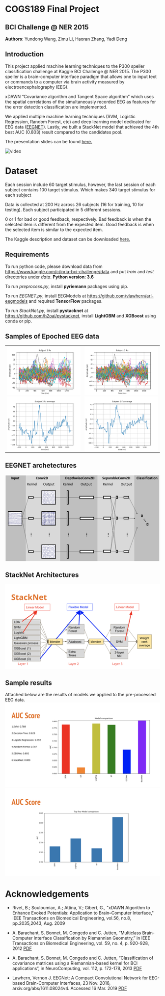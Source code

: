 # COGS189 Final Project
## BCI Challenge @ NER 2015

**Authors**:
Yundong Wang, Zimu Li, Haoran Zhang, Yadi Deng

## Introduction

This project applied machine learning techniques to the P300 speller classification challenge at Kaggle BCI Challenge @ NER 2015. The P300 speller is a brain-computer interface paradigm that allows one to input text or commands to a computer via brain activity measured by electroencephalography (EEG).

xDAWN “Covariance algorithm and Tangent Space algorithm” which uses the spatial correlations of the simultaneously recorded EEG as features for the error detection classification are implemented.

We applied multiple machine learning techniques (SVM, Logistic Regression, Random Forest, etc) and deep learning model dedicated for EEG data ([EEGNET](https://arxiv.org/pdf/1611.08024.pdf)). Lastly, we built a StackNet model that achieved the 4th best AUC (0.803) result compared to the candidates pool.

The presentation slides can be found [here.](https://docs.google.com/presentation/d/16Orsav1K4bPTFhPx3TsfYNxzgrvTMb2Gcf9RTC6WYmU/edit?ts=5c8aa323#slide=id.g5231037314_0_0)

![video](images/p300.gif)

# Dataset
Each session include 60 target stimulus, however, the last session of each subject contains 100 target stimulus. Which makes 340 target stimulus for each subject

Data is collected at 200 Hz across 26 subjects (16 for training, 10 for testing). Each subject participated in 5 different sessions.

0 or 1 for bad or good feedback, respectively. Bad feedback is when the selected item is different from the expected item. Good feedback is when the selected item is similar to the expected item.

The Kaggle description and dataset can be downloaded [here.](https://www.kaggle.com/c/inria-bci-challenge)

## Requirements

To run python code, please download data from https://www.kaggle.com/c/inria-bci-challenge/data and put *train* and *test* directories under *data*. **Python version: 3.6**

To run *preprocess.py*, install **pyriemann** packages using pip.

To run *EEGNET.py*, install EEGModels at https://github.com/vlawhern/arl-eegmodels and required **TensorFlow** packages.

To run *StackNet.py*, install **pystacknet** at https://github.com/h2oai/pystacknet, install **LightGBM** and **XGBoost** using conda or pip.

## Samples of Epoched EEG data
<table>
    <tbody>
        <tr>
            <td>
                <img style="display:block;" width="100%" height="100%" src="images/Subject_2_Fz.png"/>
            </td>
            <td>
                <img style="display:block;" width="100%" height="100%" src="images/Subject_2_Pz.png"/>
            </td>
        </tr>
        <tr>
            <td>
                <img style="display:block;" width="100%" height="100%" src="images/Fz.png"/>
            </td>
            <td>
                <img style="display:block;" width="100%" height="100%" src="images/Pz.png"/>
            </td>
        </tr>
    </tbody>
</table>

## EEGNET archetectures
![EEGNET](images/EEGNET.png)

## StackNet Architectures
![figure](images/StackNet.png)

## Sample results
Attached below are the results of models we applied to the pre-processed EEG data.
![Results1](images/results1.png)
![Results2](images/results2.png)


# Acknowledgements
* Rivet, B.; Souloumiac, A.; Attina, V.; Gibert, G., "xDAWN Algorithm to Enhance Evoked Potentials: Application to Brain–Computer Interface," IEEE Transactions on Biomedical Engineering, vol.56, no.8, pp.2035,2043, Aug. 2009

*  A. Barachant, S. Bonnet, M. Congedo and C. Jutten, “Multiclass Brain-Computer Interface Classification by Riemannian Geometry,” in IEEE Transactions on Biomedical Engineering, vol. 59, no. 4, p. 920-928, 2012 [PDF](http://hal.archives-ouvertes.fr/docs/00/68/13/28/PDF/Barachant_tbme_final.pdf)

* A. Barachant, S. Bonnet, M. Congedo and C. Jutten, “Classification of covariance matrices using a Riemannian-based kernel for BCI applications“, in NeuroComputing, vol. 112, p. 172-178, 2013 [PDF](http://hal.archives-ouvertes.fr/docs/00/82/04/75/PDF/BARACHANT_Neurocomputing_ForHal.pdf)

* Lawhern, Vernon J. EEGNet: A Compact Convolutional Network for EEG-based Brain-Computer Interfaces, 23 Nov. 2016, arxiv.org/abs/1611.08024v4. Accessed 16 Mar. 2019 [PDF](https://arxiv.org/pdf/1611.08024.pdf)
